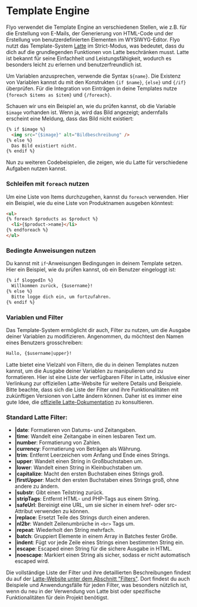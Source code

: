 # Template Engine

Flyo verwendet die Template Engine an verschiedenen Stellen, wie z.B. für die Erstellung von E-Mails, der Generierung von HTML-Code und der Erstellung von benutzerdefinierten Elementen im WYSIWYG-Editor. Flyo nutzt das Template-System [Latte](https://latte.nette.org/) im Strict-Modus, was bedeutet, dass du dich auf die grundlegenden Funktionen von Latte beschränken musst. Latte ist bekannt für seine Einfachheit und Leistungsfähigkeit, wodurch es besonders leicht zu erlernen und benutzerfreundlich ist.

Um Variablen anzusprechen, verwende die Syntax `${name}`. Die Existenz von Variablen kannst du mit den Konstrukten `{if $name}`, `{else}` und `{/if}` überprüfen. Für die Integration von Einträgen in deine Templates nutze `{foreach $items as $item}` und `{/foreach}`.

Schauen wir uns ein Beispiel an, wie du prüfen kannst, ob die Variable `$image` vorhanden ist. Wenn ja, wird das Bild angezeigt; andernfalls erscheint eine Meldung, dass das Bild nicht existiert:

```html
{% if $image %}
  <img src="{$image}" alt="Bildbeschreibung" />
{% else %}
  Das Bild existiert nicht.
{% endif %}
```

Nun zu weiteren Codebeispielen, die zeigen, wie du Latte für verschiedene Aufgaben nutzen kannst.

### Schleifen mit `foreach` nutzen

Um eine Liste von Items durchzugehen, kannst du `foreach` verwenden. Hier ein Beispiel, wie du eine Liste von Produktnamen ausgeben könntest:

```html
<ul>
{% foreach $products as $product %}
  <li>{$product->name}</li>
{% endforeach %}
</ul>
```

### Bedingte Anweisungen nutzen

Du kannst mit `if`-Anweisungen Bedingungen in deinem Template setzen. Hier ein Beispiel, wie du prüfen kannst, ob ein Benutzer eingeloggt ist:

```html
{% if $loggedIn %}
  Willkommen zurück, {$username}!
{% else %}
  Bitte logge dich ein, um fortzufahren.
{% endif %}
```

### Variablen und Filter

Das Template-System ermöglicht dir auch, Filter zu nutzen, um die Ausgabe deiner Variablen zu modifizieren. Angenommen, du möchtest den Namen eines Benutzers grosschreiben:

```html
Hallo, {$username|upper}!
```

Latte bietet eine Vielzahl von Filtern, die du in deinen Templates nutzen kannst, um die Ausgabe deiner Variablen zu manipulieren und zu formatieren. Hier ist eine Liste der verfügbaren Filter in Latte, inklusive einer Verlinkung zur offiziellen Latte-Website für weitere Details und Beispiele. Bitte beachte, dass sich die Liste der Filter und ihre Funktionalitäten mit zukünftigen Versionen von Latte ändern können. Daher ist es immer eine gute Idee, die [offizielle Latte-Dokumentation](https://latte.nette.org/en/filters) zu konsultieren.

### Standard Latte Filter:

- **|date**: Formatieren von Datums- und Zeitangaben.
- **|time**: Wandelt eine Zeitangabe in einen lesbaren Text um.
- **|number**: Formatierung von Zahlen.
- **|currency**: Formatierung von Beträgen als Währung.
- **|trim**: Entfernt Leerzeichen vom Anfang und Ende eines Strings.
- **|upper**: Wandelt einen String in Großbuchstaben um.
- **|lower**: Wandelt einen String in Kleinbuchstaben um.
- **|capitalize**: Macht den ersten Buchstaben eines Strings groß.
- **|firstUpper**: Macht den ersten Buchstaben eines Strings groß, ohne andere zu ändern.
- **|substr**: Gibt einen Teilstring zurück.
- **|stripTags**: Entfernt HTML- und PHP-Tags aus einem String.
- **|safeUrl**: Bereinigt eine URL, um sie sicher in einem href- oder src-Attribut verwenden zu können.
- **|replace**: Ersetzt Teile des Strings durch einen anderen.
- **|nl2br**: Wandelt Zeilenumbrüche in `<br>` Tags um.
- **|repeat**: Wiederholt den String mehrfach.
- **|batch**: Gruppiert Elemente in einem Array in Batches fester Größe.
- **|indent**: Fügt vor jede Zeile eines Strings einen bestimmten String ein.
- **|escape**: Escaped einen String für die sichere Ausgabe in HTML.
- **|noescape**: Markiert einen String als sicher, sodass er nicht automatisch escaped wird.

Die vollständige Liste der Filter und ihre detaillierten Beschreibungen findest du auf der [Latte-Website unter dem Abschnitt "Filters"](https://latte.nette.org/en/filters). Dort findest du auch Beispiele und Anwendungsfälle für jeden Filter, was besonders nützlich ist, wenn du neu in der Verwendung von Latte bist oder spezifische Funktionalitäten für dein Projekt benötigst.